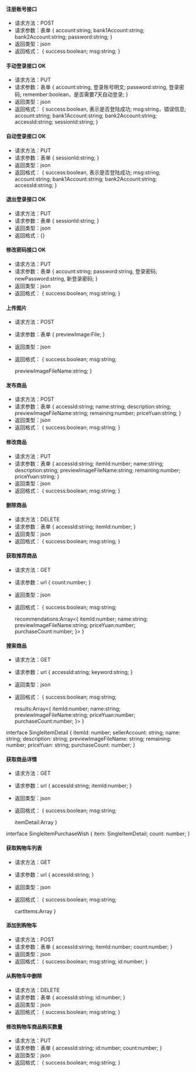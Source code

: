 #### 注册账号接口
* 请求方法：POST
* 请求参数：表单
{
    account:string;
    bank1Account:string;
    bank2Account:string;
    password:string;
}
* 返回类型：json
* 返回格式：
{
	success:boolean;
	msg:string;
}

#### 手动登录接口 OK
* 请求方法：PUT
* 请求参数：表单
    {
        account:string, 登录账号明文;
        password:string, 登录密码;
        remember:boolean，是否需要7天自动登录;
    }
* 返回类型：json
* 返回格式：
    {
        success:boolean, 表示是否登陆成功;
        msg:string，错误信息;
        account:string;
        bank1Account:string;
        bank2Account:string;
        accessId:string;
        sessionId:string;
    }

#### 自动登录接口 OK
* 请求方法：PUT
* 请求参数：表单
    {
        sessionId:string;
    }
* 返回类型：json
* 返回格式：
    {
        success:boolean, 表示是否登陆成功;
        msg:string;
        account:string;
        bank1Account:string;
        bank2Account:string;
        accessId:string;
    }

#### 退出登录接口 OK
* 请求方法：PUT
* 请求参数：表单
    {
        sessionId:string;
    }
* 返回类型：json
* 返回格式：{}

#### 修改密码接口 OK
* 请求方法：PUT
* 请求参数：表单
    {
        account:string;
        password:string, 登录密码;
        newPassword:string, 新登录密码;
    }
* 返回类型：json
* 返回格式：
{
    success:boolean;
    msg:string;
}

#### 上传图片
* 请求方法：POST
* 请求参数：表单
    {
        previewImage:File;
    }
* 返回类型：json
* 返回格式：
{
    success:boolean;
    msg:string;

    previewImageFileName:string;
}

#### 发布商品
* 请求方法：POST
* 请求参数：表单
    {
        accessId:string;
        name:string;
        description:string;
        previewImageFileName:string;
        remaining:number;
        priceYuan:string;
    }
* 返回类型：json
* 返回格式：
{
    success:boolean;
    msg:string;
}

#### 修改商品
* 请求方法：PUT
* 请求参数：表单
    {
        accessId:string;
        itemId:number;
        name:string;
        description:string;
        previewImageFileName:string;
        remaining:number;
        priceYuan:string;
    }
* 返回类型：json
* 返回格式：
{
    success:boolean;
    msg:string;
}

#### 删除商品
* 请求方法：DELETE
* 请求参数：表单
    {
        accessId:string;
        itemId:number;
    }
* 返回类型：json
* 返回格式：
{
    success:boolean;
    msg:string;
}

#### 获取推荐商品
* 请求方法：GET
* 请求参数：url
{
    count:number;
}
* 返回类型：json
* 返回格式：
{
    success:boolean;
    msg:string;

    recommendations:Array<{
        itemId:number;
        name:string;
        previewImageFileName:string;
        priceYuan:number;
        purchaseCount:number;
    }>
}

#### 搜索商品
* 请求方法：GET
* 请求参数：url
{
    accessId:string;
    keyword:string;
}
* 返回类型：json
* 返回格式：
{
    success:boolean;
    msg:string;

    results:Array<{
        itemId:number;
        name:string;
        previewImageFileName:string;
        priceYuan:number;
        purchaseCount:number;
    }>
}

interface SingleItemDetail {
    itemId: number;
    sellerAccount: string;
    name: string;
    description: string;
    previewImageFileName: string;
    remaining: number;
    priceYuan: string;
    purchaseCount: number;
}

#### 获取商品详情
* 请求方法：GET
* 请求参数：url
{
    accessId:string;
    itemId:number;
}
* 返回类型：json
* 返回格式：
{
    success:boolean;
    msg:string;

    itemDetail:Array<SingleItemDetail>
}

interface SingleItemPurchaseWish {
    item: SingleItemDetail;
    count: number;
}

#### 获取购物车列表
* 请求方法：GET
* 请求参数：url
{
    accessId:string;
}
* 返回类型：json
* 返回格式：
{
    success:boolean;
    msg:string;
    
    cartItems:Array<SingleItemPurchaseWish>
}

#### 添加到购物车
* 请求方法：POST
* 请求参数：表单
{
    accessId:string;
    itemId:number;
    count:number;
}
* 返回类型：json
* 返回格式：
{
    success:boolean;
    msg:string;
    id:number;
}

#### 从购物车中删除
* 请求方法：DELETE
* 请求参数：表单
{
    accessId:string;
    id:number;
}
* 返回类型：json
* 返回格式：
{
    success:boolean;
    msg:string;
}

#### 修改购物车商品购买数量
* 请求方法：PUT
* 请求参数：表单
{
    accessId:string;
    id:number;
    count:number;
}
* 返回类型：json
* 返回格式：
{
    success:boolean;
    msg:string;
}